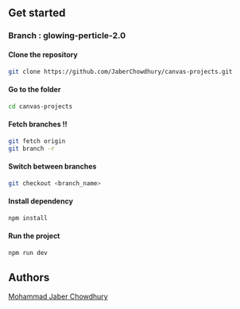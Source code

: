 ## Get started

### Branch : glowing-perticle-2.0

#### Clone the repository

```bash
git clone https://github.com/JaberChowdhury/canvas-projects.git
```

#### Go to the folder

```bash
cd canvas-projects
```

#### Fetch branches !!

```bash
git fetch origin
git branch -r
```

#### Switch between branches

```bash
git checkout <branch_name>
```

#### Install dependency

```bash
npm install
```

#### Run the project

```bash
npm run dev
```

## Authors

[Mohammad Jaber Chowdhury](https://www.github.com/JaberChowdhury)
